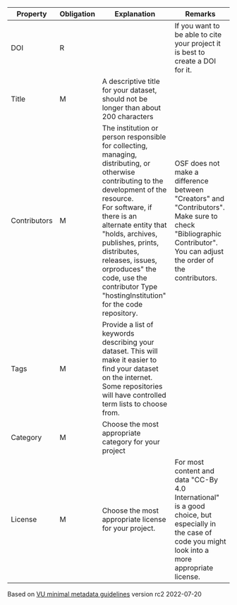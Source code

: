 | **Property** | **Obligation** | **Explanation** | **Remarks**                                              |
| --- | --- | --- | --- |
| DOI | R | | If you want to be able to cite your project it is best to create a DOI for it. 
| Title | M | A descriptive title for your dataset, should not be longer than about 200 characters |
| Contributors | M | The institution or person responsible for collecting, managing, distributing, or otherwise contributing to the development of the resource.<br>For software, if there is an alternate entity that "holds, archives, publishes, prints, distributes, releases, issues, orproduces" the code, use the contributor Type "hostingInstitution" for the code repository. | OSF does not make a difference between "Creators" and "Contributors". Make sure to check "Bibliographic Contributor". You can adjust the order of the contributors.
| Tags | M | Provide a list of keywords describing your dataset. This will make it easier to find your dataset on the internet.<br>Some repositories will have controlled term lists to choose from. | 
| Category | M | Choose the most appropriate category for your project | 
| License | M | Choose the most appropriate license for your project. | For most content and data "CC-By 4.0 International" is a good choice, but especially in the case of code you might look into a more appropriate license.

Based on [VU minimal metadata guidelines](https://github.com/vu-rdm-tech/metadata/blob/main/minimal_metadata_guide.md) version rc2 2022-07-20